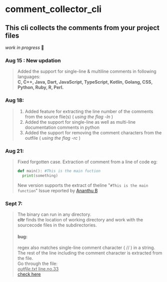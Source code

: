 # comment_collector_cli

## This cli collects the comments from your project files

_work in progress_ :construction:

### Aug 15 : New updation
> Added the support for single-line & multiline comments in following languages:</br>
> __C, C++, Java, Dart, JavaScript, TypeScript, Kotlin, Golang, CSS,
> Python, Ruby, R, Perl.__

### Aug 18:
> 1. Added feature for extracting the line number of the comments from the source flie(s) ( _using the flag -ln_ )
> 2. Added the support for single-line as well as multi-line documentation comments in python
> 3. Added the support for removing the comment characters from the outfile ( _using the flag -rc_ )

### Aug 21:
> Fixed forgotten case.
> Extraction of comment from a line of code
> eg:
> ```python
> def main(): #This is the main fuction
>   print(something)
> ```
> New version supports the extract of theline "`#This is the main function`"
> Issue reported by [Ananthu B](https://github.com/AnanthuB2001)

### Sept 7:
> The binary can run in any directory.</br>
>**cltr** finds the location of working directory and work with the sourcecode files in the subdirectories.
> #### bug:</br>
> regex also matches single-line comment character ( // ) in a string. The rest of the line including the comment character is extracted from the file.</br>
Go through the file: <u></br>*outfile.txt*  line.no.33</br><u>
[check here](https://github.com/Abhishekkarunakaran/comment_collector_cli/tree/main/sample/outfile.txt)
